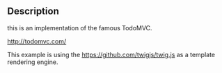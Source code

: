 ## Description

this is an implementation of the famous TodoMVC.

http://todomvc.com/

This example is using the https://github.com/twigjs/twig.js as a template rendering engine.

